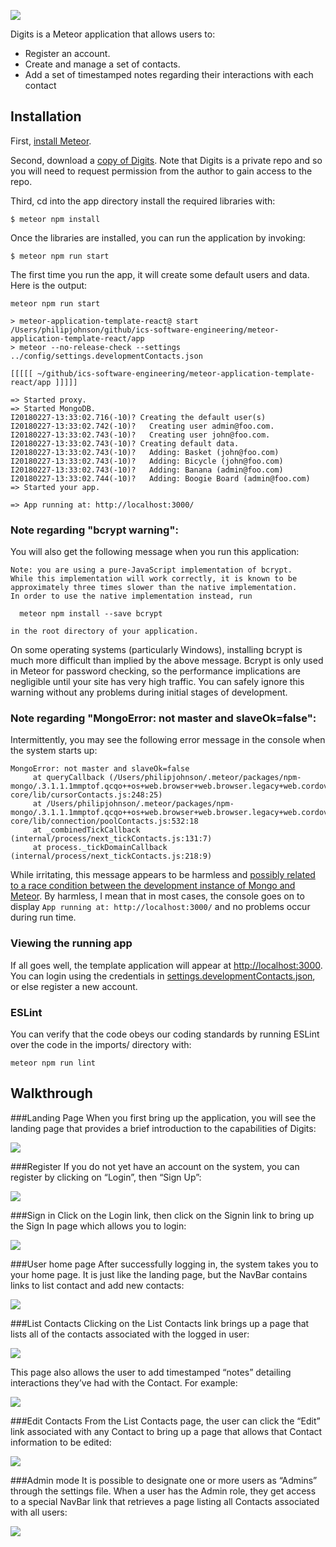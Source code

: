 ![](doc/landing-page-digits.png)

Digits is a Meteor application that allows users to:
  * Register an account.
  * Create and manage a set of contacts.
  * Add a set of timestamped notes regarding their interactions with each contact

## Installation

First, [install Meteor](https://www.meteor.com/install).

Second, download a [copy of Digits](https://github.com/jlorias/digits). Note that Digits is a private repo and so you will need to request permission from the author to gain access to the repo.

Third, cd into the app directory install the required libraries with:

```
$ meteor npm install
```

Once the libraries are installed, you can run the application by invoking:

```
$ meteor npm run start
```

The first time you run the app, it will create some default users and data. Here is the output:

```
meteor npm run start

> meteor-application-template-react@ start /Users/philipjohnson/github/ics-software-engineering/meteor-application-template-react/app
> meteor --no-release-check --settings ../config/settings.developmentContacts.json

[[[[[ ~/github/ics-software-engineering/meteor-application-template-react/app ]]]]]

=> Started proxy.
=> Started MongoDB.
I20180227-13:33:02.716(-10)? Creating the default user(s)
I20180227-13:33:02.742(-10)?   Creating user admin@foo.com.
I20180227-13:33:02.743(-10)?   Creating user john@foo.com.
I20180227-13:33:02.743(-10)? Creating default data.
I20180227-13:33:02.743(-10)?   Adding: Basket (john@foo.com)
I20180227-13:33:02.743(-10)?   Adding: Bicycle (john@foo.com)
I20180227-13:33:02.743(-10)?   Adding: Banana (admin@foo.com)
I20180227-13:33:02.744(-10)?   Adding: Boogie Board (admin@foo.com)
=> Started your app.

=> App running at: http://localhost:3000/
```


### Note regarding "bcrypt warning":

You will also get the following message when you run this application:

```
Note: you are using a pure-JavaScript implementation of bcrypt.
While this implementation will work correctly, it is known to be
approximately three times slower than the native implementation.
In order to use the native implementation instead, run

  meteor npm install --save bcrypt

in the root directory of your application.
```

On some operating systems (particularly Windows), installing bcrypt is much more difficult than implied by the above message. Bcrypt is only used in Meteor for password checking, so the performance implications are negligible until your site has very high traffic. You can safely ignore this warning without any problems during initial stages of development.

### Note regarding "MongoError: not master and slaveOk=false":

Intermittently, you may see the following error message in the console when the system starts up:

```
MongoError: not master and slaveOk=false
     at queryCallback (/Users/philipjohnson/.meteor/packages/npm-mongo/.3.1.1.1mmptof.qcqo++os+web.browser+web.browser.legacy+web.cordova/npm/node_modules/mongodb-core/lib/cursorContacts.js:248:25)
     at /Users/philipjohnson/.meteor/packages/npm-mongo/.3.1.1.1mmptof.qcqo++os+web.browser+web.browser.legacy+web.cordova/npm/node_modules/mongodb-core/lib/connection/poolContacts.js:532:18
     at _combinedTickCallback (internal/process/next_tickContacts.js:131:7)
     at process._tickDomainCallback (internal/process/next_tickContacts.js:218:9)
```

While irritating, this message appears to be harmless and [possibly related to a race condition between the development instance of Mongo and Meteor](https://github.com/meteor/meteor/issues/9026#issuecomment-330850366). By harmless, I mean that in most cases, the console goes on to display `App running at: http://localhost:3000/` and no problems occur during run time.

### Viewing the running app

If all goes well, the template application will appear at [http://localhost:3000](http://localhost:3000).  You can login using the credentials in [settings.developmentContacts.json](https://github.com/ics-software-engineering/meteor-application-template-react/blob/master/config/settings.development.json), or else register a new account.

### ESLint

You can verify that the code obeys our coding standards by running ESLint over the code in the imports/ directory with:

```
meteor npm run lint
```

## Walkthrough

###Landing Page
When you first bring up the application, you will see the landing page that provides a brief introduction to the capabilities of Digits:

![](doc/landing-page-digits.png)


###Register
If you do not yet have an account on the system, you can register by clicking on “Login”, then “Sign Up”:

![](doc/register-page.png)


###Sign in
Click on the Login link, then click on the Signin link to bring up the Sign In page which allows you to login:

![](doc/sign-in-page.png)


###User home page
After successfully logging in, the system takes you to your home page. It is just like the landing page, but the NavBar contains links to list contact and add new contacts:

![](doc/landing-page-signed-in.png)


###List Contacts
Clicking on the List Contacts link brings up a page that lists all of the contacts associated with the logged in user:

![](doc/list-contacts-page.png)

This page also allows the user to add timestamped “notes” detailing interactions they’ve had with the Contact. For example:

![](doc/list-contacts-notes-page.png)

###Edit Contacts
From the List Contacts page, the user can click the “Edit” link associated with any Contact to bring up a page that allows that Contact information to be edited:

![](doc/edit-contact-page.png)


###Admin mode
It is possible to designate one or more users as “Admins” through the settings file. When a user has the Admin role, they get access to a special NavBar link that retrieves a page listing all Contacts associated with all users:

![](doc/admin-page.png)
